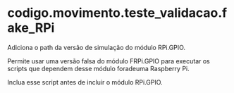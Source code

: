 <a id="module-codigo.movimento.teste_validacao.fake_RPi"></a>

<a id="codigo-movimento-teste-validacao-fake-rpi"></a>

# codigo.movimento.teste_validacao.fake_RPi

Adiciona o path da versão de simulação do módulo RPi.GPIO.

Permite usar uma versão falsa do módulo FRPi.GPIO para executar
os scripts que dependem desse módulo foradeuma Raspberry Pi.

Inclua esse script antes de incluir o módulo RPi.GPIO.
